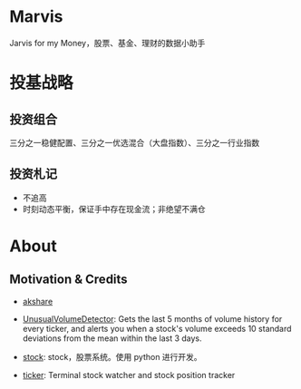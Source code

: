 # Marvis

Jarvis for my Money，股票、基金、理财的数据小助手

# 投基战略

## 投资组合

三分之一稳健配置、三分之一优选混合（大盘指数）、三分之一行业指数

## 投资札记

- 不追高
- 时刻动态平衡，保证手中存在现金流；非绝望不满仓

# About

## Motivation & Credits

- [akshare](https://github.com/jindaxiang/akshare)

- [UnusualVolumeDetector](https://github.com/SamPom100/UnusualVolumeDetector): Gets the last 5 months of volume history for every ticker, and alerts you when a stock's volume exceeds 10 standard deviations from the mean within the last 3 days.

- [stock](https://github.com/pythonstock/stock): stock，股票系统。使用 python 进行开发。

- [ticker](https://github.com/achannarasappa/ticker): Terminal stock watcher and stock position tracker

